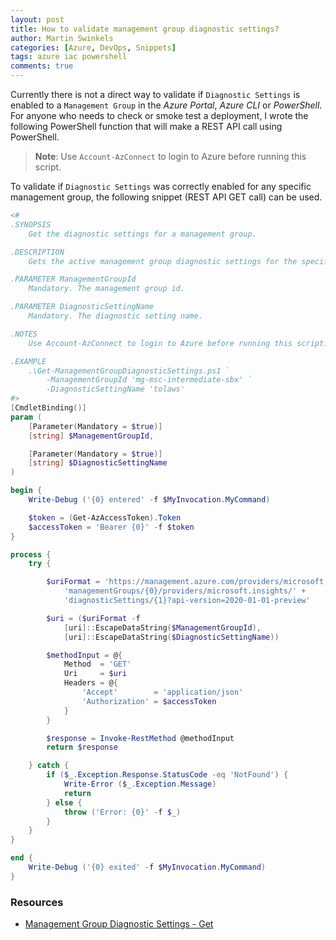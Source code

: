 ```yaml
---
layout: post
title: How to validate management group diagnostic settings?
author: Martin Swinkels
categories: [Azure, DevOps, Snippets]
tags: azure iac powershell
comments: true
---
```


Currently there is not a direct way to validate if `Diagnostic Settings` is enabled to a `Management Group` in the _Azure Portal_, _Azure CLI_ or _PowerShell_. For anyone who needs to check or smoke test a deployment, I wrote the following PowerShell function that will make a REST API call using PowerShell.

> **Note**: Use `Account-AzConnect` to login to Azure before running this script.

To validate if `Diagnostic Settings` was correctly enabled for any specific management group, the following snippet (REST API GET call) can be used.

```powershell
<#
.SYNOPSIS
    Get the diagnostic settings for a management group.

.DESCRIPTION
    Gets the active management group diagnostic settings for the specified resource.

.PARAMETER ManagementGroupId
    Mandatory. The management group id.

.PARAMETER DiagnosticSettingName
    Mandatory. The diagnostic setting name.

.NOTES
    Use Account-AzConnect to login to Azure before running this script.

.EXAMPLE
    .\Get-ManagementGroupDiagnosticSettings.ps1 `
        -ManagementGroupId 'mg-msc-intermediate-sbx' `
        -DiagnosticSettingName 'tolaws'
#>
[CmdletBinding()]
param (
    [Parameter(Mandatory = $true)]
    [string] $ManagementGroupId,

    [Parameter(Mandatory = $true)]
    [string] $DiagnosticSettingName
)

begin {
    Write-Debug ('{0} entered' -f $MyInvocation.MyCommand)

    $token = (Get-AzAccessToken).Token
    $accessToken = 'Bearer {0}' -f $token
}

process {
    try {

        $uriFormat = 'https://management.azure.com/providers/microsoft.management/' +
            'managementGroups/{0}/providers/microsoft.insights/' +
            'diagnosticSettings/{1}?api-version=2020-01-01-preview'

        $uri = ($uriFormat -f
            [uri]::EscapeDataString($ManagementGroupId),
            [uri]::EscapeDataString($DiagnosticSettingName))

        $methodInput = @{
            Method  = 'GET'
            Uri     = $uri
            Headers = @{
                'Accept'        = 'application/json'
                'Authorization' = $accessToken
            }
        }

        $response = Invoke-RestMethod @methodInput
        return $response

    } catch {
        if ($_.Exception.Response.StatusCode -eq 'NotFound') {
            Write-Error ($_.Exception.Message)
            return
        } else {
            throw ('Error: {0}' -f $_)
        }
    }
}

end {
    Write-Debug ('{0} exited' -f $MyInvocation.MyCommand)
}

```

<!-- omit from toc -->
### Resources

- <a href="https://learn.microsoft.com/rest/api/monitor/management-group-diagnostic-settings/get" target="_blanc">Management Group Diagnostic Settings - Get</a>